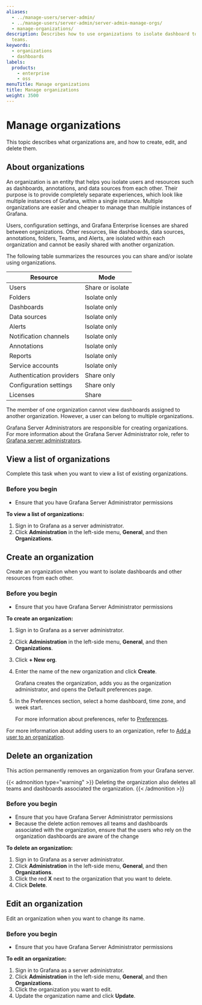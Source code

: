```yaml
---
aliases:
  - ../manage-users/server-admin/
  - ../manage-users/server-admin/server-admin-manage-orgs/
  - manage-organizations/
description: Describes how to use organizations to isolate dashboard to users and
  teams.
keywords:
  - organizations
  - dashboards
labels:
  products:
    - enterprise
    - oss
menuTitle: Manage organizations
title: Manage organizations
weight: 3500
---
```


# Manage organizations

This topic describes what organizations are, and how to create, edit, and delete them.

## About organizations

An organization is an entity that helps you isolate users and resources such as dashboards, annotations, and data sources from each other. Their purpose is to provide completely separate experiences, which look like multiple instances of Grafana, within a single instance. Multiple organizations are easier and cheaper to manage than multiple instances of Grafana.

Users, configuration settings, and Grafana Enterprise licenses are shared between organizations. Other resources, like dashboards, data sources, annotations, folders, Teams, and Alerts, are isolated within each organization and cannot be easily shared with another organization.

The following table summarizes the resources you can share and/or isolate using organizations.

| Resource                 | Mode             |
| ------------------------ | ---------------- |
| Users                    | Share or isolate |
| Folders                  | Isolate only     |
| Dashboards               | Isolate only     |
| Data sources             | Isolate only     |
| Alerts                   | Isolate only     |
| Notification channels    | Isolate only     |
| Annotations              | Isolate only     |
| Reports                  | Isolate only     |
| Service accounts         | Isolate only     |
| Authentication providers | Share only       |
| Configuration settings   | Share only       |
| Licenses                 | Share            |

The member of one organization cannot view dashboards assigned to another organization. However, a user can belong to multiple organizations.

Grafana Server Administrators are responsible for creating organizations. For more information about the Grafana Server Administrator role, refer to [Grafana server administrators](../roles-and-permissions/#grafana-server-administrators).

## View a list of organizations

Complete this task when you want to view a list of existing organizations.

### Before you begin

- Ensure that you have Grafana Server Administrator permissions

**To view a list of organizations:**

1. Sign in to Grafana as a server administrator.
1. Click **Administration** in the left-side menu, **General**, and then **Organizations**.

## Create an organization

Create an organization when you want to isolate dashboards and other resources from each other.

### Before you begin

- Ensure that you have Grafana Server Administrator permissions

**To create an organization:**

1. Sign in to Grafana as a server administrator.
1. Click **Administration** in the left-side menu, **General**, and then **Organizations**.
1. Click **+ New org**.
1. Enter the name of the new organization and click **Create**.

   Grafana creates the organization, adds you as the organization administrator, and opens the Default preferences page.

1. In the Preferences section, select a home dashboard, time zone, and week start.

   For more information about preferences, refer to [Preferences](../organization-preferences/).

For more information about adding users to an organization, refer to [Add a user to an organization](../user-management/server-user-management/add-remove-user-to-org/).

## Delete an organization

This action permanently removes an organization from your Grafana server.

{{< admonition type="warning" >}}
Deleting the organization also deletes all teams and dashboards associated the organization.
{{< /admonition >}}

### Before you begin

- Ensure that you have Grafana Server Administrator permissions
- Because the delete action removes all teams and dashboards associated with the organization, ensure that the users who rely on the organization dashboards are aware of the change

**To delete an organization:**

1. Sign in to Grafana as a server administrator.
1. Click **Administration** in the left-side menu, **General**, and then **Organizations**.
1. Click the red **X** next to the organization that you want to delete.
1. Click **Delete**.

## Edit an organization

Edit an organization when you want to change its name.

### Before you begin

- Ensure that you have Grafana Server Administrator permissions

**To edit an organization:**

1. Sign in to Grafana as a server administrator.
1. Click **Administration** in the left-side menu, **General**, and then **Organizations**.
1. Click the organization you want to edit.
1. Update the organization name and click **Update**.
